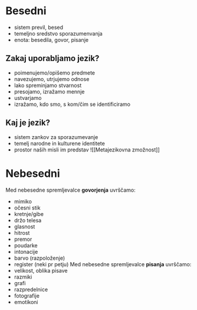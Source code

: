 # Besedni
- sistem previl, besed
- temeljno sredstvo sporazumenvanja
- enota: besedila, govor, pisanje

## Zakaj uporabljamo jezik?
- poimenujemo/opišemo predmete
- navezujemo, utrjujemo odnose
- lako spreminjamo stvarnost
- presojamo, izražamo mennje
- ustvarjamo
- izražamo, kdo smo, s kom/čim se identificiramo

## Kaj je jezik?
- sistem zankov za sporazumevanje
- temelj narodne in kulturene identitete
- prostor naših misli im predstav
![[Metajezikovna zmožnost]]

# Nebesedni
Med nebesedne spremljevalce **govorjenja** uvrščamo: 
- mimiko
- očesni stik
- kretnje/gibe
- držo telesa
- glasnost
- hitrost
- premor
- poudarke
- intonacije
- barvo (razpoloženje)
- register (neki pr petju)
Med nebesedne spremljevalce **pisanja** uvrščamo:
- velikost, oblika pisave
- razmiki
- grafi
- razpredelnice
- fotografije
- emotikoni